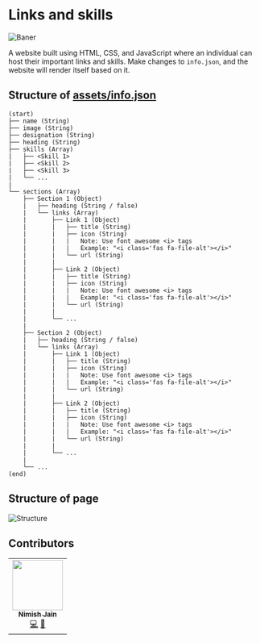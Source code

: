 # Links and skills
![Baner](https://user-images.githubusercontent.com/63140632/135496771-2c2c2464-e4a7-4543-8ec4-36687c8471cf.png)

A website built using HTML, CSS, and JavaScript where an individual can host their important links and skills.
Make changes to `info.json`, and the website will render itself based on it.

## Structure of [assets/info.json](./assets/info.json)
```
(start)
├── name (String)
├── image (String)
├── designation (String)
├── heading (String)
├── skills (Array)
|   ├── <Skill 1>
|   ├── <Skill 2>
|   ├── <Skill 3>
|   └── ...
|
└── sections (Array)
    ├── Section 1 (Object)
    |   ├── heading (String / false)
    |   └── links (Array)
    |       ├── Link 1 (Object)
    |       |   ├── title (String)
    |       |   ├── icon (String)
    |       |   |   Note: Use font awesome <i> tags
    |       |   |   Example: "<i class='fas fa-file-alt'></i>"
    |       |   └── url (String)
    |       |
    |       ├── Link 2 (Object)
    |       |   ├── title (String)
    |       |   ├── icon (String)
    |       |   |   Note: Use font awesome <i> tags
    |       |   |   Example: "<i class='fas fa-file-alt'></i>"
    |       |   └── url (String)
    |       |
    |       └── ...
    |
    ├── Section 2 (Object)
    |   ├── heading (String / false)
    |   └── links (Array)
    |       ├── Link 1 (Object)
    |       |   ├── title (String)
    |       |   ├── icon (String)
    |       |   |   Note: Use font awesome <i> tags
    |       |   |   Example: "<i class='fas fa-file-alt'></i>"
    |       |   └── url (String)
    |       |
    |       ├── Link 2 (Object)
    |       |   ├── title (String)
    |       |   ├── icon (String)
    |       |   |   Note: Use font awesome <i> tags
    |       |   |   Example: "<i class='fas fa-file-alt'></i>"
    |       |   └── url (String)
    |       |
    |       └── ...
    |
    └── ...
(end)
```
## Structure of page
![Structure](https://user-images.githubusercontent.com/63140632/135500258-ea590213-8a4c-4d1a-ac85-ce290a85a6c1.png)

## Contributors
<table>
  <tr>
    <td align="center"><a href="https://www.nimish-jain.com/"><img src="https://avatars.githubusercontent.com/u/63140632?v=4" width="100px;" alt=""/><br /><sub><b>Nimish Jain</b></sub></a><br /><a href="https://github.com/nimishjn/links/commits?author=nimishjn" title="Code">💻</a> <a href="https://github.com/nimishjn/links/commits?author=nimishjn" title="Documentation">📖</a></td>
  </tr>
</table>
